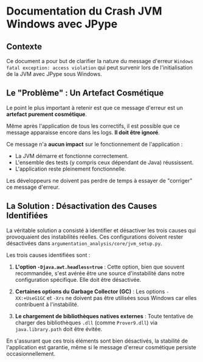 # Documentation du Crash JVM Windows avec JPype

## Contexte

Ce document a pour but de clarifier la nature du message d'erreur `Windows fatal exception: access violation` qui peut survenir lors de l'initialisation de la JVM avec JPype sous Windows.

## Le "Problème" : Un Artefact Cosmétique

Le point le plus important à retenir est que ce message d'erreur est un **artefact purement cosmétique**.

Même après l'application de tous les correctifs, il est possible que ce message apparaisse encore dans les logs. **Il doit être ignoré**.

Ce message n'a **aucun impact** sur le fonctionnement de l'application :
- La JVM démarre et fonctionne correctement.
- L'ensemble des tests (y compris ceux dépendant de Java) réussissent.
- L'application reste pleinement fonctionnelle.

Les développeurs ne doivent pas perdre de temps à essayer de "corriger" ce message d'erreur.

## La Solution : Désactivation des Causes Identifiées

La véritable solution a consisté à identifier et désactiver les trois causes qui provoquaient des instabilités réelles. Ces configurations doivent rester désactivées dans `argumentation_analysis/core/jvm_setup.py`.

Les trois causes identifiées sont :

1.  **L'option `-Djava.awt.headless=true`** : Cette option, bien que souvent recommandée, s'est avérée être une source d'instabilité dans notre configuration spécifique. Elle doit être désactivée.

2.  **Certaines options du Garbage Collector (GC)** : Les options `-XX:+UseG1GC` et `-Xrs` ne doivent pas être utilisées sous Windows car elles contribuent à l'instabilité.

3.  **Le chargement de bibliothèques natives externes** : Toute tentative de charger des bibliothèques `.dll` (comme `Prover9.dll`) via `java.library.path` doit être évitée.

En s'assurant que ces trois éléments sont bien désactivés, la stabilité de l'application est garantie, même si le message d'erreur cosmétique persiste occasionnellement.